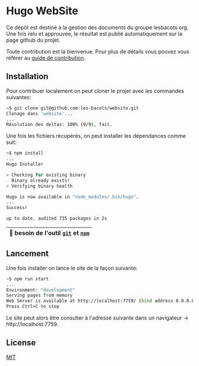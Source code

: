 # Hugo WebSite

Ce dépôt est destiné à la gestion des documents du groupe lesbacots.org. Une fois relu et approuvée, le résultat est publié automatiquement sur la page github du projet.

Toute contribution est la bienvenue. Pour plus de détails vous pouvez vous référer au [guide de contribution](CONTRIBUTING.md).

## Installation

Pour contribuer localement on peut cloner le projet avec les commandes suivantes:

```bash
~$ git clone git@github.com:les-bacots/website.git
Clonage dans 'website'...
...
Résolution des deltas: 100% (9/9), fait.
```

Une fois les fichiers récupérés, on peut installer les dépendances comme suit:

```bash
~$ npm install
...
Hugo Installer

> Checking for existing binary
  Binary already exists!
> Verifying binary health

Hugo is now available in "node_modules/.bin/hugo".
...
Success!

up to date, audited 735 packages in 2s
```

| :memo: besoin de l'outil [`git`](https://git-scm.com/downloads) et [`npm`](https://github.com/nvm-sh/nvm#installing-and-updating) |
|-----------------------------------------------------------------------------------------------------------------------------------|


## Lancement

Une fois installer on lance le site de la façon suivante:

```bash
~$ npm run start
...
Environment: "development"
Serving pages from memory
Web Server is available at http://localhost:7759/ (bind address 0.0.0.0)
Press Ctrl+C to stop
```

Le site peut alors être consulter à l'adresse suivante dans un navigateur -> http://localhost:7759.

## License

[MIT](LICENSE)
